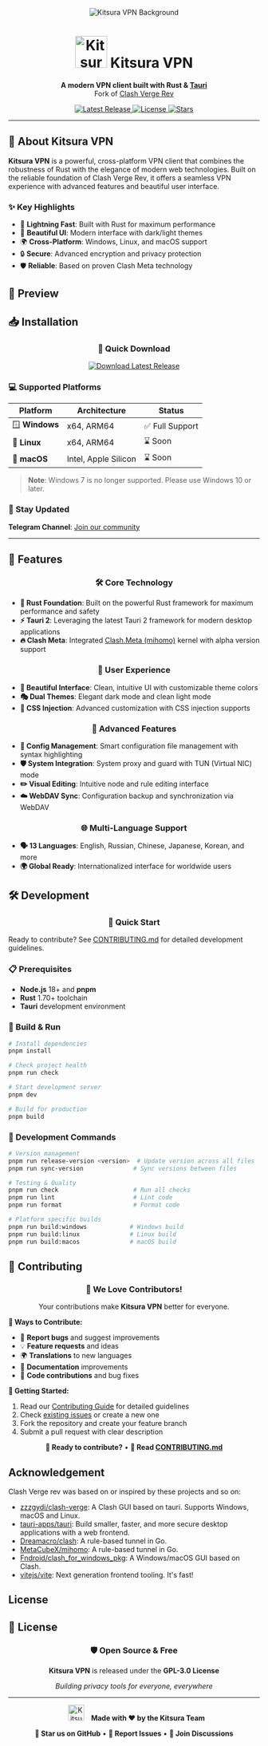 <div align="center">
  
  ![Kitsura VPN Background](./src-tauri/images/background.png)
  
  <h1>
    <img src="./src-tauri/icons/icon.png" alt="Kitsura VPN" width="64" />
    Kitsura VPN
  </h1>
  
  <p>
    <strong>A modern VPN client built with Rust & <a href="https://github.com/tauri-apps/tauri">Tauri</a></strong><br>
    Fork of <a href="https://github.com/clash-verge-rev/clash-verge-rev">Clash Verge Rev</a>
  </p>
  
  <p>
    <a href="https://github.com/catoo-hub/kitsura-vpn/releases">
      <img src="https://img.shields.io/github/v/release/catoo-hub/kitsura-vpn?style=for-the-badge&logo=github" alt="Latest Release">
    </a>
    <a href="https://github.com/catoo-hub/kitsura-vpn/blob/main/LICENSE">
      <img src="https://img.shields.io/github/license/catoo-hub/kitsura-vpn?style=for-the-badge" alt="License">
    </a>
    <a href="https://github.com/catoo-hub/kitsura-vpn/stargazers">
      <img src="https://img.shields.io/github/stars/catoo-hub/kitsura-vpn?style=for-the-badge&logo=star" alt="Stars">
    </a>
  </p>
  
</div>

---

## 🌟 About Kitsura VPN

**Kitsura VPN** is a powerful, cross-platform VPN client that combines the robustness of Rust with the elegance of modern web technologies. Built on the reliable foundation of Clash Verge Rev, it offers a seamless VPN experience with advanced features and beautiful user interface.

### ✨ Key Highlights

- 🚀 **Lightning Fast**: Built with Rust for maximum performance
- 🎨 **Beautiful UI**: Modern interface with dark/light themes
- 🌍 **Cross-Platform**: Windows, Linux, and macOS support
- 🔒 **Secure**: Advanced encryption and privacy protection
- 🛡️ **Reliable**: Based on proven Clash Meta technology

## 📸 Preview

<!-- <div align="center">
  
| 🌙 Dark Theme | ☀️ Light Theme |
| :---: | :---: |
| ![Dark Preview](./docs/preview_dark.png) | ![Light Preview](./docs/preview_light.png) |

_Experience Kitsura VPN in both elegant dark and clean light themes_

</div> -->

## 📥 Installation

<div align="center">

### 🚀 Quick Download

<a href="https://github.com/catoo-hub/kitsura-vpn/releases/latest">
  <img src="https://img.shields.io/badge/Download-Latest%20Release-blue?style=for-the-badge&logo=download" alt="Download Latest Release">
</a>

</div>

### 💻 Supported Platforms

| Platform       | Architecture         | Status          |
| -------------- | -------------------- | --------------- |
| 🪟 **Windows** | x64, ARM64           | ✅ Full Support |
| 🐧 **Linux**   | x64, ARM64           | ⌛ Soon         |
| 🍎 **macOS**   | Intel, Apple Silicon | ⌛ Soon         |

> **Note**: Windows 7 is no longer supported. Please use Windows 10 or later.

### 📱 Stay Updated

**Telegram Channel**: [Join our community](https://t.me/kitsuravpn)

---

## 🎯 Features

<div align="center">

### 🛠️ Core Technology

</div>

- **🦀 Rust Foundation**: Built on the powerful Rust framework for maximum performance and safety
- **⚡ Tauri 2**: Leveraging the latest Tauri 2 framework for modern desktop applications
- **🔥 Clash Meta**: Integrated [Clash.Meta (mihomo)](https://github.com/MetaCubeX/mihomo) kernel with alpha version support

<div align="center">

### 🎨 User Experience

</div>

- **🌈 Beautiful Interface**: Clean, intuitive UI with customizable theme colors
- **🎭 Dual Themes**: Elegant dark mode and clean light mode
- **🎨 CSS Injection**: Advanced customization with CSS injection supports

<div align="center">

### 🔧 Advanced Features

</div>

- **📁 Config Management**: Smart configuration file management with syntax highlighting
- **🛡️ System Integration**: System proxy and guard with TUN (Virtual NIC) mode
- **✏️ Visual Editing**: Intuitive node and rule editing interface
- **☁️ WebDAV Sync**: Configuration backup and synchronization via WebDAV

<div align="center">

### 🌐 Multi-Language Support

</div>

- **🗣️ 13 Languages**: English, Russian, Chinese, Japanese, Korean, and more
- **🌍 Global Ready**: Internationalized interface for worldwide users

## 🛠️ Development

<div align="center">

### 🚀 Quick Start

</div>

Ready to contribute? See [CONTRIBUTING.md](./CONTRIBUTING.md) for detailed development guidelines.

### 📋 Prerequisites

- **Node.js** 18+ and **pnpm**
- **Rust** 1.70+ toolchain
- **Tauri** development environment

### 🔨 Build & Run

```bash
# Install dependencies
pnpm install

# Check project health
pnpm run check

# Start development server
pnpm dev

# Build for production
pnpm build
```

### 🎯 Development Commands

```bash
# Version management
pnpm run release-version <version>  # Update version across all files
pnpm run sync-version              # Sync versions between files

# Testing & Quality
pnpm run check                     # Run all checks
pnpm run lint                      # Lint code
pnpm run format                    # Format code

# Platform specific builds
pnpm run build:windows            # Windows build
pnpm run build:linux              # Linux build
pnpm run build:macos              # macOS build
```

## 🤝 Contributing

<div align="center">

### 💝 We Love Contributors!

Your contributions make **Kitsura VPN** better for everyone.

</div>

**🌟 Ways to Contribute:**

- 🐛 **Report bugs** and suggest improvements
- 💡 **Feature requests** and ideas
- 🌍 **Translations** to new languages
- 📝 **Documentation** improvements
- 🔧 **Code contributions** and bug fixes

**📖 Getting Started:**

1. Read our [Contributing Guide](./CONTRIBUTING.md) for detailed guidelines
2. Check [existing issues](https://github.com/catoo-hub/kitsura-vpn/issues) or create a new one
3. Fork the repository and create your feature branch
4. Submit a pull request with clear description

<div align="center">

**🚀 Ready to contribute?** • **📖 Read [CONTRIBUTING.md](./CONTRIBUTING.md)**

</div>

## Acknowledgement

Clash Verge rev was based on or inspired by these projects and so on:

- [zzzgydi/clash-verge](https://github.com/zzzgydi/clash-verge): A Clash GUI based on tauri. Supports Windows, macOS and Linux.
- [tauri-apps/tauri](https://github.com/tauri-apps/tauri): Build smaller, faster, and more secure desktop applications with a web frontend.
- [Dreamacro/clash](https://github.com/Dreamacro/clash): A rule-based tunnel in Go.
- [MetaCubeX/mihomo](https://github.com/MetaCubeX/mihomo): A rule-based tunnel in Go.
- [Fndroid/clash_for_windows_pkg](https://github.com/Fndroid/clash_for_windows_pkg): A Windows/macOS GUI based on Clash.
- [vitejs/vite](https://github.com/vitejs/vite): Next generation frontend tooling. It's fast!

## License

## 📄 License

<div align="center">

### 🛡️ Open Source & Free

**Kitsura VPN** is released under the **GPL-3.0 License**

_Building privacy tools for everyone, everywhere_

---

<div align="center">
  <img src="src-tauri/images/icon.png" width="32" height="32" alt="Kitsura VPN" style="margin: 0 10px;"/>
  <strong>Made with ❤️ by the Kitsura Team</strong>
</div>

**🌟 Star us on GitHub** • **🐛 Report Issues** • **💬 Join Discussions**

</div>
